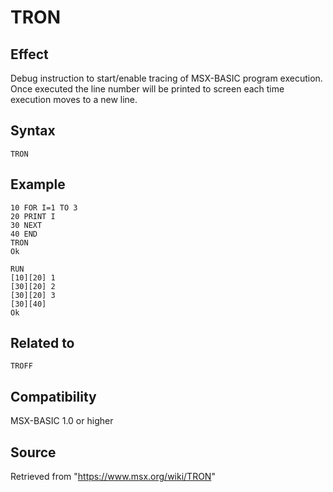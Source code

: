# TRON

## Effect

Debug instruction to start/enable tracing of MSX-BASIC program execution. Once executed the line number will be printed to screen each time execution moves to a new line.

## Syntax

`TRON`

## Example

```basic
10 FOR I=1 TO 3
20 PRINT I
30 NEXT
40 END
TRON
Ok

RUN
[10][20] 1
[30][20] 2
[30][20] 3
[30][40]
Ok
```

## Related to

`TROFF`

## Compatibility

MSX-BASIC 1.0 or higher

## Source

Retrieved from "https://www.msx.org/wiki/TRON"
